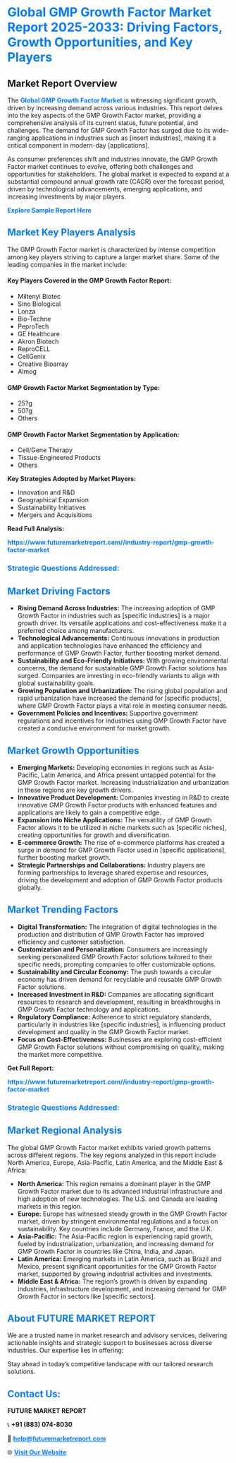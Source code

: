 <h1 style="color: #007BFF;">Global GMP Growth Factor Market Report 2025-2033: Driving Factors, Growth Opportunities, and Key Players</h1>

<section id="overview">
<h2>Market Report Overview</h2>
<p>The <a href="https://www.futuremarketreport.com//industry-report/gmp-growth-factor-market" style="color: #007BFF; text-decoration: none;"><strong>Global GMP Growth Factor Market</strong></a> is witnessing significant growth, driven by increasing demand across various industries. This report delves into the key aspects of the GMP Growth Factor market, providing a comprehensive analysis of its current status, future potential, and challenges. The demand for GMP Growth Factor has surged due to its wide-ranging applications in industries such as [insert industries], making it a critical component in modern-day [applications].</p>
<p>As consumer preferences shift and industries innovate, the GMP Growth Factor market continues to evolve, offering both challenges and opportunities for stakeholders. The global market is expected to expand at a substantial compound annual growth rate (CAGR) over the forecast period, driven by technological advancements, emerging applications, and increasing investments by major players.</p>
</section>

<section id="overview">
<p><a href="https://www.futuremarketreport.com//request-sample/reportId=78095" style="color: #007BFF; text-decoration: none;"><strong>Explore Sample Report Here</strong></a></p>
</section>

<section id="key-players">
<h2 style="color: #007BFF;">Market Key Players Analysis</h2>
<p>The GMP Growth Factor market is characterized by intense competition among key players striving to capture a larger market share. Some of the leading companies in the market include:</p>
<h4>Key Players Covered in the GMP Growth Factor Report:</h4>
<ul><li>Miltenyi Biotec</li><li>Sino Biological</li><li>Lonza</li><li>Bio-Techne</li><li>PeproTech</li><li>GE Healthcare</li><li>Akron Biotech</li><li>ReproCELL</li><li>CellGenix</li><li>Creative Bioarray</li><li>Almog</li></ul>
<h4>GMP Growth Factor Market Segmentation by Type:</h4>
<ul><li>25?g</li><li>50?g</li><li>Others</li></ul>

<h4>GMP Growth Factor Market Segmentation by Application:</h4>
<ul><li>Cell/Gene Therapy</li><li>Tissue-Engineered Products</li><li>Others</li></ul>
<p><strong>Key Strategies Adopted by Market Players:</strong></p>
<ul>
<li>Innovation and R&D</li>
<li>Geographical Expansion</li>
<li>Sustainability Initiatives</li>
<li>Mergers and Acquisitions</li>
</ul>
</section>

<section>
<p><strong>Read Full Analysis: </strong></p><a href="https://www.futuremarketreport.com//industry-report/gmp-growth-factor-market" style="color: #007BFF; text-decoration: none;"><strong>https://www.futuremarketreport.com//industry-report/gmp-growth-factor-market</strong></a>
<h3 style="color: #007BFF;">Strategic Questions Addressed:</h3>
</section>

<section id="driving-factors">
<h2 style="color: #007BFF;">Market Driving Factors</h2>
<ul>
<li><strong>Rising Demand Across Industries:</strong> The increasing adoption of GMP Growth Factor in industries such as [specific industries] is a major growth driver. Its versatile applications and cost-effectiveness make it a preferred choice among manufacturers.</li>
<li><strong>Technological Advancements:</strong> Continuous innovations in production and application technologies have enhanced the efficiency and performance of GMP Growth Factor, further boosting market demand.</li>
<li><strong>Sustainability and Eco-Friendly Initiatives:</strong> With growing environmental concerns, the demand for sustainable GMP Growth Factor solutions has surged. Companies are investing in eco-friendly variants to align with global sustainability goals.</li>
<li><strong>Growing Population and Urbanization:</strong> The rising global population and rapid urbanization have increased the demand for [specific products], where GMP Growth Factor plays a vital role in meeting consumer needs.</li>
<li><strong>Government Policies and Incentives:</strong> Supportive government regulations and incentives for industries using GMP Growth Factor have created a conducive environment for market growth.</li>
</ul>
</section>

<section id="growth-opportunities">
<h2 style="color: #007BFF;">Market Growth Opportunities</h2>
<ul>
<li><strong>Emerging Markets:</strong> Developing economies in regions such as Asia-Pacific, Latin America, and Africa present untapped potential for the GMP Growth Factor market. Increasing industrialization and urbanization in these regions are key growth drivers.</li>
<li><strong>Innovative Product Development:</strong> Companies investing in R&D to create innovative GMP Growth Factor products with enhanced features and applications are likely to gain a competitive edge.</li>
<li><strong>Expansion into Niche Applications:</strong> The versatility of GMP Growth Factor allows it to be utilized in niche markets such as [specific niches], creating opportunities for growth and diversification.</li>
<li><strong>E-commerce Growth:</strong> The rise of e-commerce platforms has created a surge in demand for GMP Growth Factor used in [specific applications], further boosting market growth.</li>
<li><strong>Strategic Partnerships and Collaborations:</strong> Industry players are forming partnerships to leverage shared expertise and resources, driving the development and adoption of GMP Growth Factor products globally.</li>
</ul>
</section>

<section id="trending-factors">
<h2 style="color: #007BFF;">Market Trending Factors</h2>
<ul>
<li><strong>Digital Transformation:</strong> The integration of digital technologies in the production and distribution of GMP Growth Factor has improved efficiency and customer satisfaction.</li>
<li><strong>Customization and Personalization:</strong> Consumers are increasingly seeking personalized GMP Growth Factor solutions tailored to their specific needs, prompting companies to offer customizable options.</li>
<li><strong>Sustainability and Circular Economy:</strong> The push towards a circular economy has driven demand for recyclable and reusable GMP Growth Factor solutions.</li>
<li><strong>Increased Investment in R&D:</strong> Companies are allocating significant resources to research and development, resulting in breakthroughs in GMP Growth Factor technology and applications.</li>
<li><strong>Regulatory Compliance:</strong> Adherence to strict regulatory standards, particularly in industries like [specific industries], is influencing product development and quality in the GMP Growth Factor market.</li>
<li><strong>Focus on Cost-Effectiveness:</strong> Businesses are exploring cost-efficient GMP Growth Factor solutions without compromising on quality, making the market more competitive.</li>
</ul>
</section>

<section>
<p><strong>Get Full Report: </strong></p><a href="https://www.futuremarketreport.com//industry-report/gmp-growth-factor-market" style="color: #007BFF; text-decoration: none;"><strong>https://www.futuremarketreport.com//industry-report/gmp-growth-factor-market</strong></a>
<h3 style="color: #007BFF;">Strategic Questions Addressed:</h3>
</section>


<section id="regional-analysis">
<h2 style="color: #007BFF;">Market Regional Analysis</h2>
<p>The global GMP Growth Factor market exhibits varied growth patterns across different regions. The key regions analyzed in this report include North America, Europe, Asia-Pacific, Latin America, and the Middle East & Africa:</p>
<ul>
<li><strong>North America:</strong> This region remains a dominant player in the GMP Growth Factor market due to its advanced industrial infrastructure and high adoption of new technologies. The U.S. and Canada are leading markets in this region.</li>
<li><strong>Europe:</strong> Europe has witnessed steady growth in the GMP Growth Factor market, driven by stringent environmental regulations and a focus on sustainability. Key countries include Germany, France, and the U.K.</li>
<li><strong>Asia-Pacific:</strong> The Asia-Pacific region is experiencing rapid growth, fueled by industrialization, urbanization, and increasing demand for GMP Growth Factor in countries like China, India, and Japan.</li>
<li><strong>Latin America:</strong> Emerging markets in Latin America, such as Brazil and Mexico, present significant opportunities for the GMP Growth Factor market, supported by growing industrial activities and investments.</li>
<li><strong>Middle East & Africa:</strong> The region’s growth is driven by expanding industries, infrastructure development, and increasing demand for GMP Growth Factor in sectors like [specific sectors].</li>
</ul>
</section>

<footer>
<h2 style="color: #007BFF;">About FUTURE MARKET REPORT</h2>
<p>We are a trusted name in market research and advisory services, delivering actionable insights and strategic support to businesses across diverse industries. Our expertise lies in offering:</p>

<p>Stay ahead in today’s competitive landscape with our tailored research solutions.</p>

<h2 style="color: #007BFF;">Contact Us:</h2>
<p><strong>FUTURE MARKET REPORT</strong></p>
<p>📞 <strong>+91 (883) 074-8030</strong></p>
<p>📧 <strong><a href="mailto:help@futuremarketreport.com" style="color: #007BFF;">help@futuremarketreport.com</a></strong></p>
<p>🌐 <strong><a href="https://www.futuremarketreport.com/" style="color: #007BFF;">Visit Our Website</a></strong></p>
</footer>